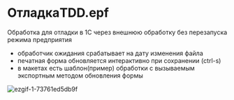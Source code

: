 # ОтладкаTDD.epf
Обработка для отладки в 1С через внешнюю обработку без перезапуска режима предприятия
* обработчик ожидания срабатывает на дату изменения файла
* печатная форма обновляется интерактивно при сохранении (ctrl-s)
* в макетах есть шаблон(пример) обработки с вызываемым экспортным методом обновления формы


![ezgif-1-73761ed5db9f](https://user-images.githubusercontent.com/2604430/62932751-f744f800-bdea-11e9-8604-0363c2bba95c.gif)

